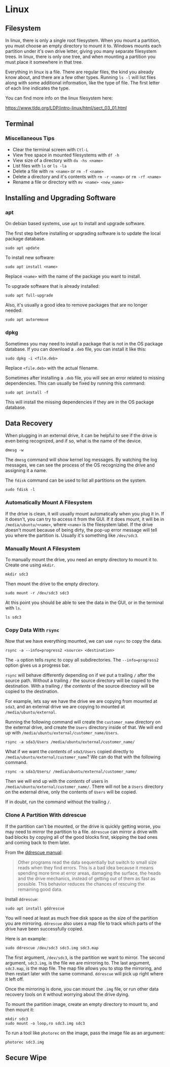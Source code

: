 # Linux

## Filesystem

In linux, there is only a single root filesystem. When you mount a partition,
you must choose an empty directory to mount it to. Windows mounts each partition
under it's own drive letter, giving you many separate filesystem trees. In
linux, there is only one tree, and when mounting a partition you must place it
somewhere in that tree.

Everything in linux is a file. There are regular files, the kind you already
know about, and there are a few other types. Running `ls -l` will list files
along with some additional information, like the type of file. The first letter
of each line indicates the type.

You can find more info on the linux filesystem here:

<https://www.tldp.org/LDP/intro-linux/html/sect_03_01.html>

## Terminal

### Miscellaneous Tips

- Clear the terminal screen with `Ctl-L`
- View free space in mounted filesystems with `df -h`
- View size of a directory with `du -hs <name>`
- List files with `ls` or `ls -la`
- Delete a file with `rm <name>` or `rm -f <name>`
- Delete a directory and it's contents with `rm -r <name>` or `rm -rf <name>`
- Rename a file or directory with `mv <name> <new_name>`

## Installing and Upgrading Software

### apt

On debian based systems, use `apt` to install and upgrade software.

The first step before installing or upgrading software is to update the local
package database.

```text
sudo apt update
```

To install new software:

```text
sudo apt install <name>
```

Replace `<name>` with the name of the package you want to install.

To upgrade software that is already installed:

```text
sudo apt full-upgrade
```

Also, it's usually a good idea to remove packages that are no longer needed:

```text
sudo apt autoremove
```

### dpkg

Sometimes you may need to install a package that is not in the OS package
database. If you can download a `.deb` file, you can install it like this:

```text
sudo dpkg -i <file.deb>
```

Replace `<file.deb>` with the actual filename.

Sometimes after installing a `.deb` file, you will see an error related to
missing dependencies. This can usually be fixed by running this command:

```text
sudo apt install -f
```

This will install the missing dependencies if they are in the OS package
database.

## Data Recovery

When plugging in an external drive, it can be helpful to see if the drive is
even being recognized, and if so, what is the name of the device.

```text
dmesg -w
```

The `dmesg` command will show kernel log messages. By watching the log messages,
we can see the process of the OS recognizing the drive and assigning it a name.

The `fdisk` command can be used to list all partitions on the system.

```text
sudo fdisk -l
```

### Automatically Mount A Filesystem

If the drive is clean, it will usually mount automatically when you plug it in.
If it doesn't, you can try to access it from the GUI. If it does mount, it will
be in `/media/ubuntu/<name>`, where `<name>` is the filesystem label. If the
drive doesn't mount because of being dirty, the pop-up error message will tell
you where the partition is. Usually it's something like `/dev/sdc3`.

### Manually Mount A Filesystem

To manually mount the drive, you need an empty directory to mount it to. Create
one using `mkdir`.

```text
mkdir sdc3
```

Then mount the drive to the empty directory.

```text
sudo mount -r /dev/sdc3 sdc3
```

At this point you should be able to see the data in the GUI, or in the terminal
with `ls`.

```text
ls sdc3
```

### Copy Data With `rsync`

Now that we have everything mounted, we can use `rsync` to copy the data.

```text
rsync -a --info=progress2 <source> <destination>
```

The `-a` option tells rsync to copy all subdirectories. The `--info=progress2`
option gives us a progress bar.

`rsync` will behave differently depending on if we put a trailing `/` after the
source path. Without a trailing `/` the source directory will be copied to the
destination. With a trailing `/` the *contents* of the source directory will be
copied to the destination.

For example, lets say we have the drive we are copying from mounted at `sda3`,
and an external drive we are copying to mounted at `/media/ubuntu/external`.

Running the following command will create the `customer_name` directory on the
external drive, and create the `Users` directory inside of that. We will end up
with `/media/ubuntu/external/customer_name/Users`.

```text
rsync -a sda3/Users /media/ubuntu/external/customer_name/
```

What if we want the *contents* of `sda3/Users` copied directly to
`/media/ubuntu/external/customer_name`? We can do that with the following
command.

```text
rsync -a sda3/Users/ /media/ubuntu/external/customer_name/
```

Then we will end up with the *contents* of users in
`/media/ubuntu/external/customer_name/`. There will not be a `Users` directory
on the external drive, only the contents of `Users` will be copied.

If in doubt, run the command without the trailing `/`.

### Clone A Partition With ddrescue

If the partition can't be mounted, or the drive is quickly getting worse, you
may need to mirror the partition to a file. `ddrescue` can mirror a drive with
bad blocks by copying all of the good blocks first, skipping the bad ones and
coming back to them later.

From the [ddrescue
manual](https://www.gnu.org/software/ddrescue/manual/ddrescue_manual.html):

>   Other programs read the data sequentially but switch to small size reads
    when they find errors. This is a bad idea because it means spending more
    time at error areas, damaging the surface, the heads and the drive
    mechanics, instead of getting out of them as fast as possible. This behavior
    reduces the chances of rescuing the remaining good data.

Install `ddrescue`:

```text
sudo apt install gddrescue
```

You will need at least as much free disk space as the size of the partition you
are mirroring. `ddrescue` also uses a map file to track which parts of the drive
have been successfully copied.

Here is an example:

```text
sudo ddrescue /dev/sdc3 sdc3.img sdc3.map
```

The first argument, `/dev/sdc3`, is the partition we want to mirror. The second
argument, `sdc3.img`, is the file we are mirroring to. The last argument,
`sdc3.map`, is the map file. The map file allows you to stop the mirroring, and
then restart later with the same command. `ddrescue` will pick up right where it
left off.

Once the mirroring is done, you can mount the `.img` file, or run other data
recovery tools on it without worrying about the drive dying.

To mount the partition image, create an empty directory to mount to, and then
mount it:

```text
mkdir sdc3
sudo mount -o loop,ro sdc3.img sdc3
```

To run a tool like `photorec` on the image, pass the image file as an argument:

```text
photorec sdc3.img
```

## Secure Wipe
